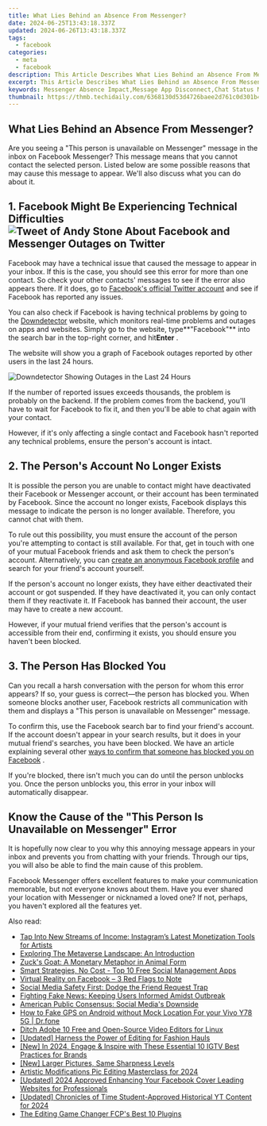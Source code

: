 ```yaml
---
title: What Lies Behind an Absence From Messenger?
date: 2024-06-25T13:43:18.337Z
updated: 2024-06-26T13:43:18.337Z
tags:
  - facebook
categories:
  - meta
  - facebook
description: This Article Describes What Lies Behind an Absence From Messenger?
excerpt: This Article Describes What Lies Behind an Absence From Messenger?
keywords: Messenger Absence Impact,Message App Disconnect,Chat Status Mystery,Unseen Chat User,Absentee in Messaging,Missed Chat Alert,Invisible Online User
thumbnail: https://thmb.techidaily.com/6368130d53d4726baee2d761c0d301b46230227e22c8ccd434c4356090bf9d54.jpg
---
```


## What Lies Behind an Absence From Messenger?

 Are you seeing a "This person is unavailable on Messenger" message in the inbox on Facebook Messenger? This message means that you cannot contact the selected person. Listed below are some possible reasons that may cause this message to appear. We'll also discuss what you can do about it.

## 1\. Facebook Might Be Experiencing Technical Difficulties ![Tweet of Andy Stone About Facebook and Messenger Outages on Twitter](https://static1.makeuseofimages.com/wordpress/wp-content/uploads/2022/09/Tweet-of-Andy-Stone-About-Facebook-and-Messenger-Outages-on-Twitter.jpg)

 Facebook may have a technical issue that caused the message to appear in your inbox. If this is the case, you should see this error for more than one contact. So check your other contacts' messages to see if the error also appears there. If it does, go to [Facebook's official Twitter account](https://twitter.com/facebook) and see if Facebook has reported any issues.

 You can also check if Facebook is having technical problems by going to the [Downdetector](https://downdetector.com/) website, which monitors real-time problems and outages on apps and websites. Simply go to the website, type**"Facebook"** into the search bar in the top-right corner, and hit**Enter** .

 The website will show you a graph of Facebook outages reported by other users in the last 24 hours.

![Downdetector Showing Outages in the Last 24 Hours](https://static1.makeuseofimages.com/wordpress/wp-content/uploads/2023/06/downdetector-showing-outages-in-the-last-24-hours.jpg)

 If the number of reported issues exceeds thousands, the problem is probably on the backend. If the problem comes from the backend, you'll have to wait for Facebook to fix it, and then you'll be able to chat again with your contact.

 However, if it's only affecting a single contact and Facebook hasn't reported any technical problems, ensure the person's account is intact.

## 2\. The Person's Account No Longer Exists

 It is possible the person you are unable to contact might have deactivated their Facebook or Messenger account, or their account has been terminated by Facebook. Since the account no longer exists, Facebook displays this message to indicate the person is no longer available. Therefore, you cannot chat with them.

 To rule out this possibility, you must ensure the account of the person you're attempting to contact is still available. For that, get in touch with one of your mutual Facebook friends and ask them to check the person's account. Alternatively, you can [create an anonymous Facebook profile](https://www.makeuseof.com/how-to-make-anonymous-facebook-profile/) and search for your friend's account yourself.

 If the person's account no longer exists, they have either deactivated their account or got suspended. If they have deactivated it, you can only contact them if they reactivate it. If Facebook has banned their account, the user may have to create a new account.

 However, if your mutual friend verifies that the person's account is accessible from their end, confirming it exists, you should ensure you haven't been blocked.

## 3\. The Person Has Blocked You

 Can you recall a harsh conversation with the person for whom this error appears? If so, your guess is correct—the person has blocked you. When someone blocks another user, Facebook restricts all communication with them and displays a "This person is unavailable on Messenger" message.

 To confirm this, use the Facebook search bar to find your friend's account. If the account doesn't appear in your search results, but it does in your mutual friend's searches, you have been blocked. We have an article explaining several other [ways to confirm that someone has blocked you on Facebook](https://www.makeuseof.com/tag/who-blocked-me-on-facebook/) .

 If you're blocked, there isn't much you can do until the person unblocks you. Once the person unblocks you, this error in your inbox will automatically disappear.

## Know the Cause of the "This Person Is Unavailable on Messenger" Error

 It is hopefully now clear to you why this annoying message appears in your inbox and prevents you from chatting with your friends. Through our tips, you will also be able to find the main cause of this problem.

 Facebook Messenger offers excellent features to make your communication memorable, but not everyone knows about them. Have you ever shared your location with Messenger or nicknamed a loved one? If not, perhaps, you haven't explored all the features yet.


<ins class="adsbygoogle"
     style="display:block"
     data-ad-format="autorelaxed"
     data-ad-client="ca-pub-7571918770474297"
     data-ad-slot="1223367746"></ins>



<ins class="adsbygoogle"
     style="display:block"
     data-ad-client="ca-pub-7571918770474297"
     data-ad-slot="8358498916"
     data-ad-format="auto"
     data-full-width-responsive="true"></ins>

<span class="atpl-alsoreadstyle">Also read:</span>
<div><ul>
<li><a href="https://facebook.techidaily.com/tap-into-new-streams-of-income-instagrams-latest-monetization-tools-for-artists/"><u>Tap Into New Streams of Income: Instagram’s Latest Monetization Tools for Artists</u></a></li>
<li><a href="https://facebook.techidaily.com/exploring-the-metaverse-landscape-an-introduction/"><u>Exploring The Metaverse Landscape: An Introduction</u></a></li>
<li><a href="https://facebook.techidaily.com/zucks-goat-a-monetary-metaphor-in-animal-form/"><u>Zuck's Goat: A Monetary Metaphor in Animal Form</u></a></li>
<li><a href="https://facebook.techidaily.com/smart-strategies-no-cost-top-10-free-social-management-apps/"><u>Smart Strategies, No Cost - Top 10 Free Social Management Apps</u></a></li>
<li><a href="https://facebook.techidaily.com/virtual-reality-on-facebook-3-red-flags-to-note/"><u>Virtual Reality on Facebook – 3 Red Flags to Note</u></a></li>
<li><a href="https://facebook.techidaily.com/social-media-safety-first-dodge-the-friend-request-trap/"><u>Social Media Safety First: Dodge the Friend Request Trap</u></a></li>
<li><a href="https://facebook.techidaily.com/fighting-fake-news-keeping-users-informed-amidst-outbreak/"><u>Fighting Fake News: Keeping Users Informed Amidst Outbreak</u></a></li>
<li><a href="https://facebook.techidaily.com/american-public-consensus-social-medias-downside/"><u>American Public Consensus: Social Media's Downside</u></a></li>
<li><a href="https://android-location.techidaily.com/how-to-fake-gps-on-android-without-mock-location-for-your-vivo-y78-5g-drfone-by-drfone-virtual/"><u>How to Fake GPS on Android without Mock Location For your Vivo Y78 5G | Dr.fone</u></a></li>
<li><a href="https://ai-driven-video-production.techidaily.com/ditch-adobe-10-free-and-open-source-video-editors-for-linux/"><u>Ditch Adobe 10 Free and Open-Source Video Editors for Linux</u></a></li>
<li><a href="https://some-knowledge.techidaily.com/updated-harness-the-power-of-editing-for-fashion-hauls/"><u>[Updated] Harness the Power of Editing for Fashion Hauls</u></a></li>
<li><a href="https://instagram-videos.techidaily.com/new-in-2024-engage-and-inspire-with-these-essential-10-igtv-best-practices-for-brands/"><u>[New] In 2024, Engage & Inspire with These Essential 10 IGTV Best Practices for Brands</u></a></li>
<li><a href="https://extra-guidance.techidaily.com/new-larger-pictures-same-sharpness-levels/"><u>[New] Larger Pictures, Same Sharpness Levels</u></a></li>
<li><a href="https://extra-resources.techidaily.com/artistic-modifications-pic-editing-masterclass-for-2024/"><u>Artistic Modifications  Pic Editing Masterclass for 2024</u></a></li>
<li><a href="https://facebook-video-content.techidaily.com/updated-2024-approved-enhancing-your-facebook-cover-leading-websites-for-professionals/"><u>[Updated] 2024 Approved  Enhancing Your Facebook Cover  Leading Websites for Professionals</u></a></li>
<li><a href="https://facebook-record-videos.techidaily.com/updated-chronicles-of-time-student-approved-historical-yt-content-for-2024/"><u>[Updated] Chronicles of Time  Student-Approved Historical YT Content for 2024</u></a></li>
<li><a href="https://extra-resources.techidaily.com/the-editing-game-changer-fcps-best-10-plugins/"><u>The Editing Game Changer  FCP's Best 10 Plugins</u></a></li>
</ul></div>
